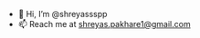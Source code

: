 - 👋 Hi, I’m @shreyassspp
- 📫 Reach me at shreyas.pakhare1@gmail.com

<!---
shreyassspp/shreyassspp is a ✨ special ✨ repository because its `README.md` (this file) appears on your GitHub profile.
You can click the Preview link to take a look at your changes.
--->
